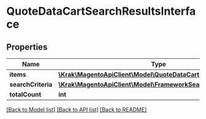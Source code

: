 # QuoteDataCartSearchResultsInterface

## Properties
Name | Type | Description | Notes
------------ | ------------- | ------------- | -------------
**items** | [**\Krak\MagentoApiClient\Model\QuoteDataCartInterface[]**](QuoteDataCartInterface.md) | Carts list. | 
**searchCriteria** | [**\Krak\MagentoApiClient\Model\FrameworkSearchCriteriaInterface**](FrameworkSearchCriteriaInterface.md) |  | 
**totalCount** | **int** | Total count. | 

[[Back to Model list]](../README.md#documentation-for-models) [[Back to API list]](../README.md#documentation-for-api-endpoints) [[Back to README]](../README.md)


